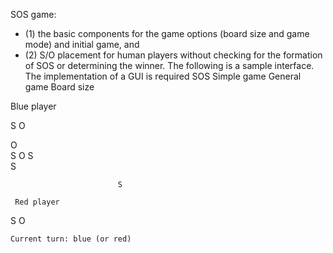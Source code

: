 SOS game: 
- (1) the basic components for the game options (board size and game mode) and initial game, and
- (2) S/O placement for human players without checking for the formation of SOS or determining the winner. The following is a sample interface. The implementation of a GUI is required
SOS   Simple game      General game                  Board size 


Blue player

  S
  O


								
O							
		S	O	S			
				S			
							
							
							
							S
	
     Red player

  S
  O

	Current turn: blue (or red)	
